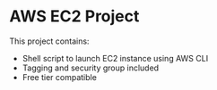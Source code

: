 # AWS EC2 Project

This project contains:
- Shell script to launch EC2 instance using AWS CLI
- Tagging and security group included
- Free tier compatible
